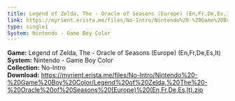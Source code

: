 ```yaml
---
title: Legend of Zelda, The - Oracle of Seasons (Europe) (En,Fr,De,Es,It)
link: https://myrient.erista.me/files/No-Intro/Nintendo%20-%20Game%20Boy%20Color/Legend%20of%20Zelda,%20The%20-%20Oracle%20of%20Seasons%20(Europe)%20(En,Fr,De,Es,It).zip
type: single1
System: Nintendo - Game Boy Color
---
```

<b>Game:</b> Legend of Zelda, The - Oracle of Seasons (Europe) (En,Fr,De,Es,It)<br>
<b>System:</b> Nintendo - Game Boy Color<br>
<b>Collection:</b> No-Intro<br>
<b>Download:</b> https://myrient.erista.me/files/No-Intro/Nintendo%20-%20Game%20Boy%20Color/Legend%20of%20Zelda,%20The%20-%20Oracle%20of%20Seasons%20(Europe)%20(En,Fr,De,Es,It).zip